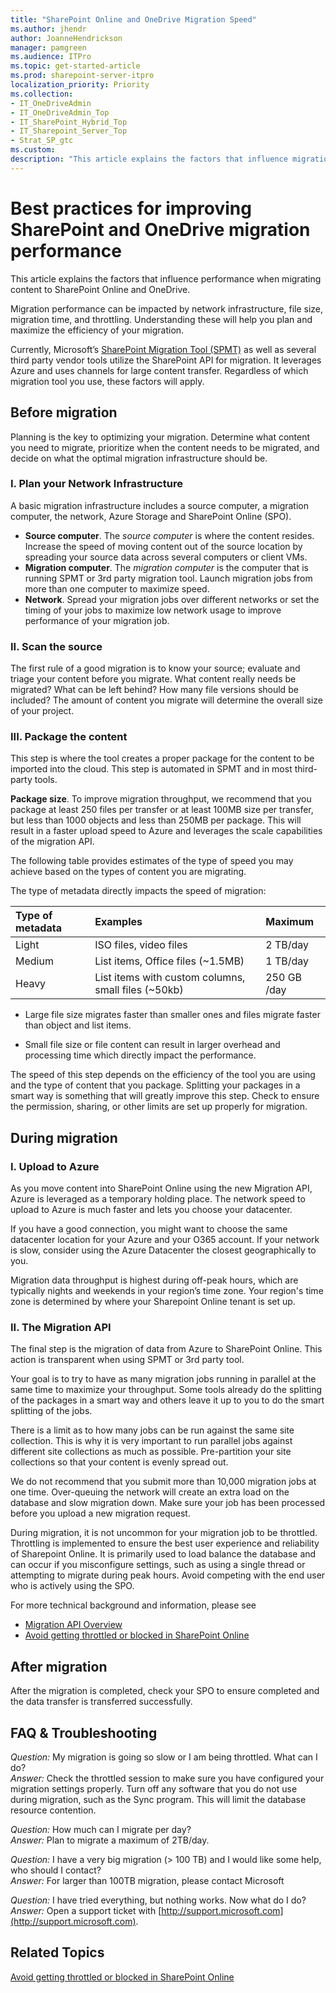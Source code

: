 ```yaml
---
title: "SharePoint Online and OneDrive Migration Speed"
ms.author: jhendr
author: JoanneHendrickson
manager: pamgreen
ms.audience: ITPro
ms.topic: get-started-article
ms.prod: sharepoint-server-itpro
localization_priority: Priority
ms.collection:
- IT_OneDriveAdmin
- IT_OneDriveAdmin_Top
- IT_SharePoint_Hybrid_Top
- IT_Sharepoint_Server_Top
- Strat_SP_gtc
ms.custom: 
description: "This article explains the factors that influence migration speed at each phase while using the SharePoint Online Migration API ."
---
```


# Best practices for improving SharePoint and OneDrive migration performance

This article explains the factors that influence performance when migrating content to SharePoint Online and OneDrive.

Migration performance can be impacted by network infrastructure, file size, migration time, and throttling. Understanding these will help you plan and maximize the efficiency of your migration.

Currently, Microsoft’s [SharePoint Migration Tool (SPMT)](https://docs.microsoft.com/en-us/sharepointmigration/introducing-the-sharepoint-migration-tool) as well as several third party vendor tools utilize the SharePoint API for migration. It leverages Azure and uses channels for large content transfer.  Regardless of which migration tool you use, these factors will apply.


 
## Before migration

Planning is the key to optimizing your migration.  Determine what content you need to migrate,  prioritize when the content needs to be migrated, and decide on what the optimal migration infrastructure should be. 

### I. Plan your Network Infrastructure
A basic migration infrastructure includes a source computer, a migration computer, the network, Azure Storage and SharePoint Online (SPO).

- **Source computer**. The *source computer* is where the content resides. Increase the speed of moving content out of the source location by spreading your source data across several computers or client VMs.
- **Migration computer**.  The *migration computer* is the computer that is running SPMT or 3rd party migration tool. Launch migration jobs from more than one computer to maximize speed.
- **Network**.  Spread your migration jobs over different networks or set the timing of your jobs to maximize low network usage to improve performance of your migration job.

### II. Scan the source

The first rule of a good migration is to know your source; evaluate and triage your content before you migrate. What content really needs be migrated? What can be left behind? How many file versions should be included? The amount of content you migrate will determine the overall size of your project. 

### III. Package the content
This step is where the tool creates a proper package for the content to be imported into the cloud. This step is automated in SPMT and in most third-party tools. 

**Package size**. To improve migration throughput, we recommend that you package at least 250 files per transfer or at least 100MB size per transfer, but less than 1000 objects and less than 250MB per package. This will result in a faster upload speed to Azure and leverages the scale capabilities of the migration API. 

The following table provides estimates of the type of speed you may achieve based on the types of content you are migrating.  

The type of metadata directly impacts the speed of migration:
  
|**Type of metadata**|**Examples**|**Maximum**|
|:-----|:-----|:-----|
|Light  <br/> |ISO files, video files  <br/> |2 TB/day  <br/> |
|Medium  <br/> |List items, Office files (~1.5MB)  <br/> |1 TB/day  <br/> |
|Heavy  <br/> |List items with custom columns, small files (~50kb)  <br/> |250 GB /day  <br/> |

- Large file size migrates faster than smaller ones and files migrate faster than object and list items.
 
- Small file size or file content can result in larger overhead and processing time which directly impact the performance. 

The speed of this step depends on the efficiency of the tool you are using and the type of content that you package. Splitting your packages in a smart way is something that will greatly improve this step. Check to ensure the permission, sharing, or other limits are set up properly for migration.  

## During migration


### I. Upload to Azure
As you move content into SharePoint Online using the new Migration API, Azure is leveraged as a temporary holding place. The network speed to upload to Azure is much faster and lets you choose your datacenter. 

If you have a good connection, you might want to choose the same datacenter location for your Azure and your O365 account. If your network is slow, consider using the Azure Datacenter the closest geographically to you. 

Migration data throughput is highest during off-peak hours, which are typically nights and weekends in your region’s time zone. Your region's time zone is determined by where your Sharepoint Online tenant is set up.


### II. The Migration API

The final step is the migration of data from Azure to SharePoint Online. This action is transparent when using SPMT or 3rd party tool.

Your goal is to try to have as many migration jobs running in parallel at the same time to maximize your throughput. Some tools already do the splitting of the packages in a smart way and others leave it up to you to do the smart splitting of the jobs.
 
There is a limit as to how many jobs can be run against the same site collection. This is why it is very important to run parallel jobs against different site collections as much as possible. Pre-partition your site collections so that your content is evenly spread out.

We do not recommend that you submit more than 10,000 migration jobs at one time. Over-queuing the network will create an extra load on the database and slow migration down. Make sure your job has been processed before you upload a new migration request.

During migration, it is not uncommon for your migration job to be throttled. Throttling is implemented to ensure the best user experience and reliability of Sharepoint Online. It is primarily used to load balance the database and can occur if you misconfigure settings, such as using a single thread or attempting to migrate during peak hours.  Avoid competing with the end user who is actively using the SPO.

For more technical background and information, please see 
- [Migration API Overview](https://docs.microsoft.com/en-us/sharepoint/dev/apis/migration-api-overview) 
- [Avoid getting throttled or blocked in SharePoint Online](http://go.microsoft.com/fwlink/?LinkID=619858&amp;clcid=0x409)

## After migration
After the migration is completed, check your SPO to ensure completed and the data transfer is transferred successfully.

## FAQ & Troubleshooting


*Question:*    My migration is going so slow or I am being throttled.  What can I do?</br>
*Answer:*      Check the throttled session to make sure you have configured your migration settings properly. Turn off any software that you do not use during migration, such as the Sync program. This will limit the database resource contention.</br>


*Question:* How much can I migrate per day?</br>
*Answer:*   Plan to migrate a maximum of 2TB/day.


*Question:*  I have a very big migration (> 100 TB) and I would like some help, who should I contact?</br>
*Answer:*   For larger than 100TB migration, please contact Microsoft

*Question:* I have tried everything, but nothing works. Now what do I do?</br>
*Answer:*   Open a support ticket with [http://support.microsoft.com](http://support.microsoft.com). 



## Related Topics

[Avoid getting throttled or blocked in SharePoint Online](http://go.microsoft.com/fwlink/?LinkID=619858&amp;clcid=0x409)
  

